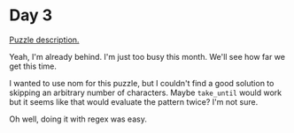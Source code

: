 # Day 3

[Puzzle description.](https://adventofcode.com/2024/day/3)

Yeah, I'm already behind. I'm just too busy this month. We'll see how far we get this time.

I wanted to use nom for this puzzle, but I couldn't find a good solution to skipping an arbitrary
number of characters. Maybe `take_until` would work but it seems like that would evaluate the
pattern twice? I'm not sure.

Oh well, doing it with regex was easy.
